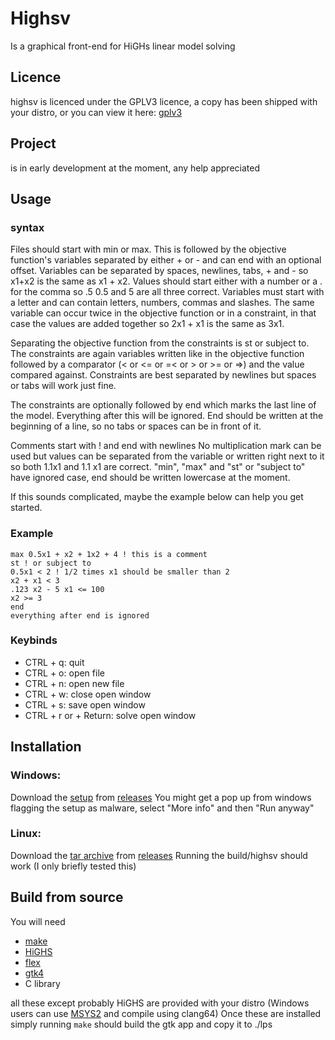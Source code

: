 # Highsv

Is a graphical front-end for HiGHs linear model solving

## Licence

highsv is licenced under the GPLV3 licence, a copy has been shipped with your distro, or you can view it here: [gplv3](https://www.gnu.org/licenses/gpl-3.0.en.html)

## Project

is in early development at the moment, any help appreciated

## Usage
### syntax

Files should start with min or max.
This is followed by the objective function's variables separated by either + or - and can end with an optional offset.
Variables can be separated by spaces, newlines, tabs, + and - so x1+x2 is the same as x1 + x2.
Values should start either with a number or a . for the comma so .5 0.5 and 5 are all three correct.
Variables must start with a letter and can contain letters, numbers, commas and slashes.
The same variable can occur twice in the objective function or in a constraint, in that case the values are added together so 2x1 + x1 is the same as 3x1.

Separating the objective function from the constraints is st or subject to.
The constraints are again variables written like in the objective function followed by a comparator (< or <= or =< or > or >= or =>) and the value compared against.
Constraints are best separated by newlines but spaces or tabs will work just fine.

The constraints are optionally followed by end which marks the last line of the model.
Everything after this will be ignored.
End should be written at the beginning of a line, so no tabs or spaces can be in front of it.

Comments start with ! and end with newlines
No multiplication mark can be used but values can be separated from the variable or written right next to it so both 1.1x1 and 1.1 x1 are correct.
"min", "max" and "st" or "subject to" have ignored case, end should be written lowercase at the moment.

If this sounds complicated, maybe the example below can help you get started.

### Example

```
max 0.5x1 + x2 + 1x2 + 4 ! this is a comment
st ! or subject to
0.5x1 < 2 ! 1/2 times x1 should be smaller than 2
x2 + x1 < 3
.123 x2 - 5 x1 <= 100
x2 >= 3
end
everything after end is ignored
```

### Keybinds

* CTRL + q: quit
* CTRL + o: open file
* CTRL + n: open new file
* CTRL + w: close open window
* CTRL + s: save open window
* CTRL + r or <ctrl> + Return: solve open window

## Installation

### Windows:

Download the [setup](https://github.com/spykyvenator/highsv/releases/download/alpha/setup_highsv.exe) from [releases](https://github.com/spykyvenator/highsv/releases)
You might get a pop up from windows flagging the setup as malware, select "More info" and then "Run anyway"

### Linux:

Download the [tar archive](https://github.com/spykyvenator/highsv/releases/download/alpha/highsv.tar.gz) from [releases](https://github.com/spykyvenator/highsv/releases)
Running the build/highsv should work (I only briefly tested this)

## Build from source

You will need
* [make](https://www.gnu.org/software/make/)
* [HiGHS](https://highs.dev/)
* [flex](https://sourceforge.net/projects/flex/)
* [gtk4](https://www.gtk.org/)
* C library

all these except probably HiGHS are provided with your distro (Windows users can use [MSYS2](https://www.msys2.org/) and compile using clang64)
Once these are installed simply running ```make``` should build the gtk app and copy it to ./lps
